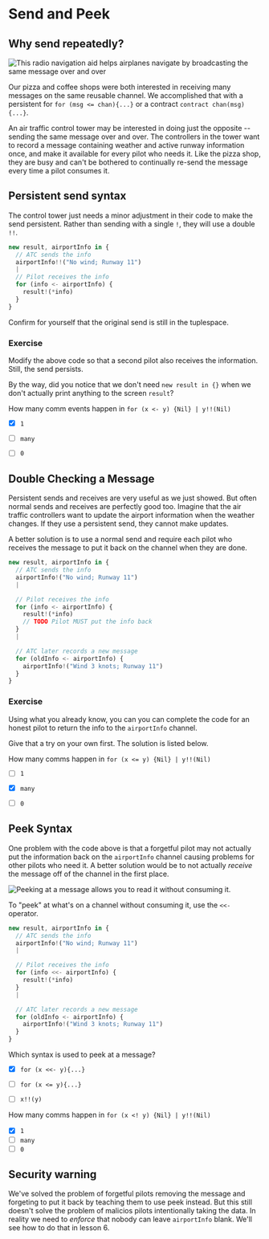 # Send and Peek

## Why send repeatedly?
 
![This radio navigation aid helps airplanes navigate by broadcasting the same message over and over](./images/send-peek-broadcasting.png)

Our pizza and coffee shops were both interested in receiving many messages on the same reusable channel. We accomplished that with a persistent for `for (msg <= chan){...}` or a contract `contract chan(msg){...}`.

An air traffic control tower may be interested in doing just the opposite -- sending the same message over and over. The controllers in the tower want to record a message containing weather and active runway information once, and make it available for every pilot who needs it. Like the pizza shop, they are busy and can't be bothered to continually re-send the message every time a pilot consumes it.



## Persistent send syntax

The control tower just needs a minor adjustment in their code to make the send persistent. Rather than sending with a single `!`, they will use a double `!!`.

```javascript
new result, airportInfo in {
  // ATC sends the info
  airportInfo!!("No wind; Runway 11")
  |
  // Pilot receives the info
  for (info <- airportInfo) {
    result!(*info)
  }
}
```

Confirm for yourself that the original send is still in the tuplespace.

### Exercise
Modify the above code so that a second pilot also receives the information. Still, the send persists.

By the way, did you notice that we don't need `new result in {}` when we don't actually print anything to the screen `result`?

How many comm events happen in `for (x <- y) {Nil} | y!!(Nil)`
- [x] `1`
- [ ] `many`
- [ ] `0`


## Double Checking a Message

Persistent sends and receives are very useful as we just showed. But often normal sends and receives are perfectly good too. Imagine that the air traffic controllers want to update the airport information when the weather changes. If they use a persistent send, they cannot make updates.

A better solution is to use a normal send and require each pilot who receives the message to put it back on the channel when they are done.

```javascript
new result, airportInfo in {
  // ATC sends the info
  airportInfo!("No wind; Runway 11")
  |

  // Pilot receives the info
  for (info <- airportInfo) {
    result!(*info)
    // TODO Pilot MUST put the info back
  }
  |

  // ATC later records a new message
  for (oldInfo <- airportInfo) {
    airportInfo!("Wind 3 knots; Runway 11")
  }
}
```

### Exercise
Using what you already know, you can you can complete the code for an honest pilot to return the info to the `airportInfo` channel.

Give that a try on your own first. The solution is listed below.


How many comms happen in `for (x <= y) {Nil} | y!!(Nil)`
- [ ] `1`
- [x] `many`
- [ ] `0`



## Peek Syntax
One problem with the code above is that a forgetful pilot may not actually put the information back on the `airportInfo` channel causing problems for other pilots who need it. A better solution would be to not actually _receive_ the message off of the channel in the first place.

![Peeking at a message allows you to read it without consuming it.](./images/send-peek-letterPeek.png)

To "peek" at what's on a channel without consuming it, use the `<<-` operator.

```javascript
new result, airportInfo in {
  // ATC sends the info
  airportInfo!("No wind; Runway 11")
  |

  // Pilot receives the info
  for (info <<- airportInfo) {
    result!(*info)
  }
  |

  // ATC later records a new message
  for (oldInfo <- airportInfo) {
    airportInfo!("Wind 3 knots; Runway 11")
  }
}
```


Which syntax is used to peek at a message?
- [x] `for (x <<- y){...}`
- [ ] `for (x <= y){...}`
- [ ] `x!!(y)`



How many comms happen in `for (x <! y) {Nil} | y!!(Nil)`
- [x] `1`
- [ ] `many`
- [ ] `0`

## Security warning
We've solved the problem of forgetful pilots removing the message and forgeting to put it back by teaching them to use peek instead. But this still doesn't solve the problem of malicios pilots intentionally taking the data. In reality we need to _enforce_ that nobody can leave `airportInfo` blank. We'll see how to do that in lesson 6.
